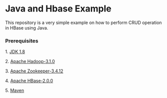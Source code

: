<h1> Java and Hbase Example</h1>

<p> This repository is a very simple example on how to perform CRUD operation in HBase using Java.</p>

<h3>Prerequisites</h3>
<p>1. <a href="http://www.oracle.com/technetwork/java/javase/downloads/jdk8-downloads-2133151.html">JDK 1.8</a></p>
<p>2. <a href="http://www.apache.org/dyn/closer.cgi/hadoop/common/hadoop-3.1.0/hadoop-3.1.0.tar.gz">Apache Hadoop-3.1.0</a></p>
<p>3. <a href="http://www-us.apache.org/dist/zookeeper/zookeeper-3.4.12/">Apache Zookeeper-3.4.12</a></p>
<p>4. <a href="http://www.apache.org/dyn/closer.lua/hbase/2.0.0/hbase-2.0.0-bin.tar.gz">Apache HBase-2.0.0</a></p>
<p>5. <a href="https://maven.apache.org">Maven</a></p>
